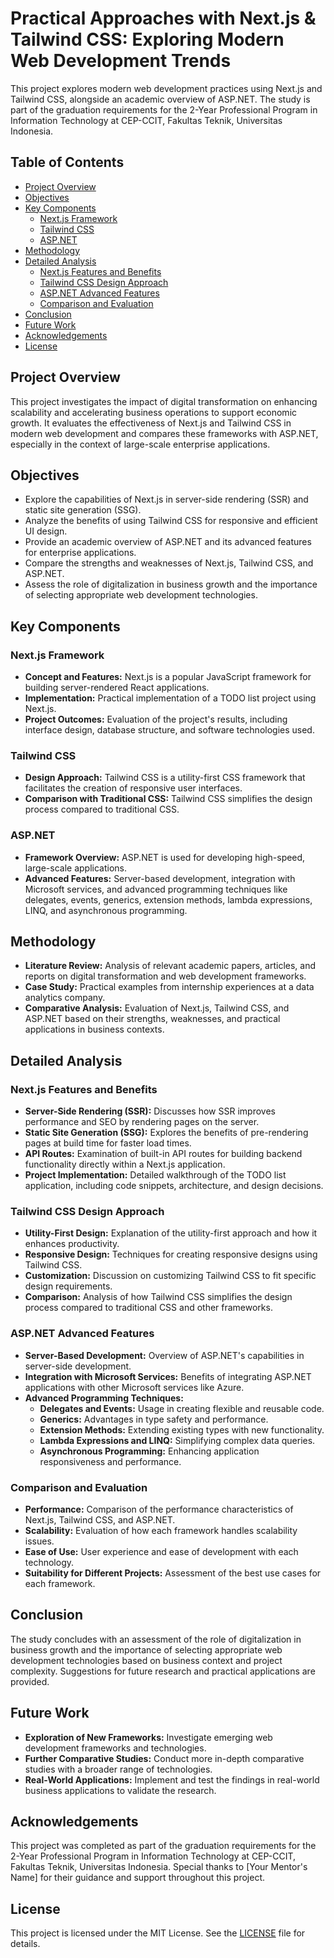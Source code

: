 # Practical Approaches with Next.js & Tailwind CSS: Exploring Modern Web Development Trends

This project explores modern web development practices using Next.js and Tailwind CSS, alongside an academic overview of ASP.NET. The study is part of the graduation requirements for the 2-Year Professional Program in Information Technology at CEP-CCIT, Fakultas Teknik, Universitas Indonesia.

## Table of Contents

- [Project Overview](#project-overview)
- [Objectives](#objectives)
- [Key Components](#key-components)
  - [Next.js Framework](#nextjs-framework)
  - [Tailwind CSS](#tailwind-css)
  - [ASP.NET](#aspnet)
- [Methodology](#methodology)
- [Detailed Analysis](#detailed-analysis)
  - [Next.js Features and Benefits](#nextjs-features-and-benefits)
  - [Tailwind CSS Design Approach](#tailwind-css-design-approach)
  - [ASP.NET Advanced Features](#aspnet-advanced-features)
  - [Comparison and Evaluation](#comparison-and-evaluation)
- [Conclusion](#conclusion)
- [Future Work](#future-work)
- [Acknowledgements](#acknowledgements)
- [License](#license)

## Project Overview

This project investigates the impact of digital transformation on enhancing scalability and accelerating business operations to support economic growth. It evaluates the effectiveness of Next.js and Tailwind CSS in modern web development and compares these frameworks with ASP.NET, especially in the context of large-scale enterprise applications.

## Objectives

- Explore the capabilities of Next.js in server-side rendering (SSR) and static site generation (SSG).
- Analyze the benefits of using Tailwind CSS for responsive and efficient UI design.
- Provide an academic overview of ASP.NET and its advanced features for enterprise applications.
- Compare the strengths and weaknesses of Next.js, Tailwind CSS, and ASP.NET.
- Assess the role of digitalization in business growth and the importance of selecting appropriate web development technologies.

## Key Components

### Next.js Framework

- **Concept and Features:** Next.js is a popular JavaScript framework for building server-rendered React applications.
- **Implementation:** Practical implementation of a TODO list project using Next.js.
- **Project Outcomes:** Evaluation of the project's results, including interface design, database structure, and software technologies used.

### Tailwind CSS

- **Design Approach:** Tailwind CSS is a utility-first CSS framework that facilitates the creation of responsive user interfaces.
- **Comparison with Traditional CSS:** Tailwind CSS simplifies the design process compared to traditional CSS.

### ASP.NET

- **Framework Overview:** ASP.NET is used for developing high-speed, large-scale applications.
- **Advanced Features:** Server-based development, integration with Microsoft services, and advanced programming techniques like delegates, events, generics, extension methods, lambda expressions, LINQ, and asynchronous programming.

## Methodology

- **Literature Review:** Analysis of relevant academic papers, articles, and reports on digital transformation and web development frameworks.
- **Case Study:** Practical examples from internship experiences at a data analytics company.
- **Comparative Analysis:** Evaluation of Next.js, Tailwind CSS, and ASP.NET based on their strengths, weaknesses, and practical applications in business contexts.

## Detailed Analysis

### Next.js Features and Benefits

- **Server-Side Rendering (SSR):** Discusses how SSR improves performance and SEO by rendering pages on the server.
- **Static Site Generation (SSG):** Explores the benefits of pre-rendering pages at build time for faster load times.
- **API Routes:** Examination of built-in API routes for building backend functionality directly within a Next.js application.
- **Project Implementation:** Detailed walkthrough of the TODO list application, including code snippets, architecture, and design decisions.

### Tailwind CSS Design Approach

- **Utility-First Design:** Explanation of the utility-first approach and how it enhances productivity.
- **Responsive Design:** Techniques for creating responsive designs using Tailwind CSS.
- **Customization:** Discussion on customizing Tailwind CSS to fit specific design requirements.
- **Comparison:** Analysis of how Tailwind CSS simplifies the design process compared to traditional CSS and other frameworks.

### ASP.NET Advanced Features

- **Server-Based Development:** Overview of ASP.NET's capabilities in server-side development.
- **Integration with Microsoft Services:** Benefits of integrating ASP.NET applications with other Microsoft services like Azure.
- **Advanced Programming Techniques:**
  - **Delegates and Events:** Usage in creating flexible and reusable code.
  - **Generics:** Advantages in type safety and performance.
  - **Extension Methods:** Extending existing types with new functionality.
  - **Lambda Expressions and LINQ:** Simplifying complex data queries.
  - **Asynchronous Programming:** Enhancing application responsiveness and performance.

### Comparison and Evaluation

- **Performance:** Comparison of the performance characteristics of Next.js, Tailwind CSS, and ASP.NET.
- **Scalability:** Evaluation of how each framework handles scalability issues.
- **Ease of Use:** User experience and ease of development with each technology.
- **Suitability for Different Projects:** Assessment of the best use cases for each framework.

## Conclusion

The study concludes with an assessment of the role of digitalization in business growth and the importance of selecting appropriate web development technologies based on business context and project complexity. Suggestions for future research and practical applications are provided.

## Future Work

- **Exploration of New Frameworks:** Investigate emerging web development frameworks and technologies.
- **Further Comparative Studies:** Conduct more in-depth comparative studies with a broader range of technologies.
- **Real-World Applications:** Implement and test the findings in real-world business applications to validate the research.

## Acknowledgements

This project was completed as part of the graduation requirements for the 2-Year Professional Program in Information Technology at CEP-CCIT, Fakultas Teknik, Universitas Indonesia. Special thanks to [Your Mentor's Name] for their guidance and support throughout this project.

## License

This project is licensed under the MIT License. See the [LICENSE](LICENSE) file for details.
